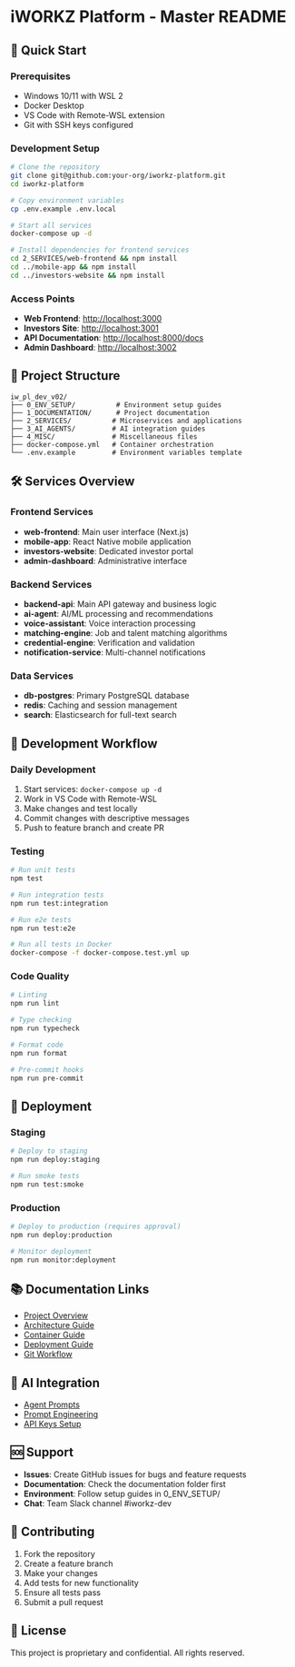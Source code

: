 # iWORKZ Platform - Master README

## 🚀 Quick Start

### Prerequisites

* Windows 10/11 with WSL 2
* Docker Desktop
* VS Code with Remote-WSL extension
* Git with SSH keys configured

### Development Setup

```bash
# Clone the repository
git clone git@github.com:your-org/iworkz-platform.git
cd iworkz-platform

# Copy environment variables
cp .env.example .env.local

# Start all services
docker-compose up -d

# Install dependencies for frontend services
cd 2_SERVICES/web-frontend && npm install
cd ../mobile-app && npm install
cd ../investors-website && npm install
```

### Access Points

* **Web Frontend**: [http://localhost:3000](http://localhost:3000)
* **Investors Site**: [http://localhost:3001](http://localhost:3001)
* **API Documentation**: [http://localhost:8000/docs](http://localhost:8000/docs)
* **Admin Dashboard**: [http://localhost:3002](http://localhost:3002)

## 📁 Project Structure

```
iw_pl_dev_v02/
├── 0_ENV_SETUP/          # Environment setup guides
├── 1_DOCUMENTATION/      # Project documentation
├── 2_SERVICES/          # Microservices and applications
├── 3_AI_AGENTS/         # AI integration guides
├── 4_MISC/              # Miscellaneous files
├── docker-compose.yml   # Container orchestration
└── .env.example         # Environment variables template
```

## 🛠️ Services Overview

### Frontend Services

* **web-frontend**: Main user interface (Next.js)
* **mobile-app**: React Native mobile application
* **investors-website**: Dedicated investor portal
* **admin-dashboard**: Administrative interface

### Backend Services

* **backend-api**: Main API gateway and business logic
* **ai-agent**: AI/ML processing and recommendations
* **voice-assistant**: Voice interaction processing
* **matching-engine**: Job and talent matching algorithms
* **credential-engine**: Verification and validation
* **notification-service**: Multi-channel notifications

### Data Services

* **db-postgres**: Primary PostgreSQL database
* **redis**: Caching and session management
* **search**: Elasticsearch for full-text search

## 🔧 Development Workflow

### Daily Development

1. Start services: `docker-compose up -d`
2. Work in VS Code with Remote-WSL
3. Make changes and test locally
4. Commit changes with descriptive messages
5. Push to feature branch and create PR

### Testing

```bash
# Run unit tests
npm test

# Run integration tests
npm run test:integration

# Run e2e tests
npm run test:e2e

# Run all tests in Docker
docker-compose -f docker-compose.test.yml up
```

### Code Quality

```bash
# Linting
npm run lint

# Type checking
npm run typecheck

# Format code
npm run format

# Pre-commit hooks
npm run pre-commit
```

## 🚀 Deployment

### Staging

```bash
# Deploy to staging
npm run deploy:staging

# Run smoke tests
npm run test:smoke
```

### Production

```bash
# Deploy to production (requires approval)
npm run deploy:production

# Monitor deployment
npm run monitor:deployment
```

## 📚 Documentation Links

* [Project Overview](1_DOCUMENTATION/PROJECT_OVERVIEW.md)
* [Architecture Guide](1_DOCUMENTATION/ARCHITECTURE.md)
* [Container Guide](1_DOCUMENTATION/CONTAINER_GUIDE.md)
* [Deployment Guide](1_DOCUMENTATION/DEPLOYMENT.md)
* [Git Workflow](1_DOCUMENTATION/GIT_WORKFLOW.md)

## 🤖 AI Integration

* [Agent Prompts](3_AI_AGENTS/AGENT_PROMPTS.md)
* [Prompt Engineering](3_AI_AGENTS/PROMPT_ENGINEERING_GUIDE.md)
* [API Keys Setup](3_AI_AGENTS/API_KEYS_GUIDE.md)

## 🆘 Support

* **Issues**: Create GitHub issues for bugs and feature requests
* **Documentation**: Check the documentation folder first
* **Environment**: Follow setup guides in 0\_ENV\_SETUP/
* **Chat**: Team Slack channel #iworkz-dev

## 📝 Contributing

1. Fork the repository
2. Create a feature branch
3. Make your changes
4. Add tests for new functionality
5. Ensure all tests pass
6. Submit a pull request

## 📄 License

This project is proprietary and confidential. All rights reserved.
